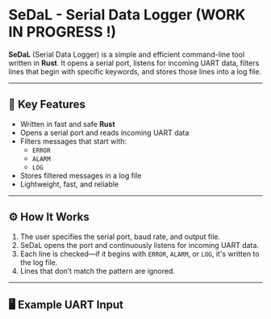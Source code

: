 # SeDaL - Serial Data Logger (WORK IN PROGRESS !)

**SeDaL** (Serial Data Logger) is a simple and efficient command-line tool written in **Rust**. It opens a serial port, listens for incoming UART data, filters lines that begin with specific keywords, and stores those lines into a log file.

---

## 🧩 Key Features

- Written in fast and safe **Rust**
- Opens a serial port and reads incoming UART data
- Filters messages that start with:
  - `ERROR`
  - `ALARM`
  - `LOG`
- Stores filtered messages in a log file
- Lightweight, fast, and reliable

---

## ⚙️ How It Works

1. The user specifies the serial port, baud rate, and output file.
2. SeDaL opens the port and continuously listens for incoming UART data.
3. Each line is checked—if it begins with `ERROR`, `ALARM`, or `LOG`, it's written to the log file.
4. Lines that don’t match the pattern are ignored.

---

## 🖥️ Example UART Input

